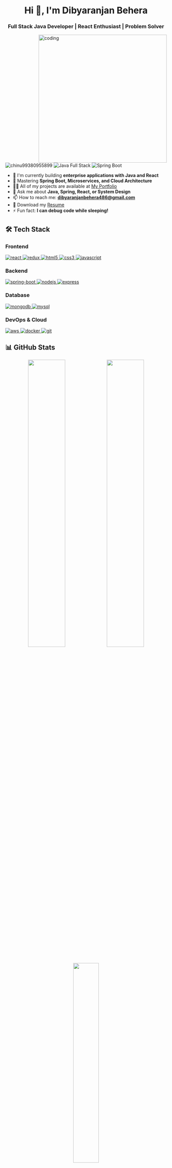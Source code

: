 <h1 align="center">Hi 👋, I'm Dibyaranjan Behera</h1>
<h3 align="center">Full Stack Java Developer | React Enthusiast | Problem Solver</h3>

<img align="right" width="400" src="https://raw.githubusercontent.com/rahuldkjain/github-profile-readme-generator/master/src/images/code.gif" alt="coding">

<p align="left"> 
  <img src="https://komarev.com/ghpvc/?username=chinu99380955899&label=Profile%20views&color=0e75b6&style=flat" alt="chinu99380955899" /> 
  <img src="https://img.shields.io/badge/Java-Full%20Stack-blue" alt="Java Full Stack">
  <img src="https://img.shields.io/badge/Spring-Boot-green" alt="Spring Boot">
</p>

- 🔭 I'm currently building **enterprise applications with Java and React**
- 🌱 Mastering **Spring Boot, Microservices, and Cloud Architecture**
- 👨‍💻 All of my projects are available at [My Portfolio](https://github.com/Dibyaranjan-Behera)
- 💬 Ask me about **Java, Spring, React, or System Design**
- 📫 How to reach me: **dibyaranjanbehera486@gmail.com**
- 📄 Download my [Resume](your-resume-link)
- ⚡ Fun fact: **I can debug code while sleeping!**

<h2 align="left">🛠 Tech Stack</h2>

<h3 align="left">Frontend</h3>
<p align="left">
  <a href="https://reactjs.org/" target="_blank"> 
    <img src="https://img.shields.io/badge/React-20232A?style=for-the-badge&logo=react&logoColor=61DAFB" alt="react"/>
  </a>
  <a href="https://redux.js.org" target="_blank"> 
    <img src="https://img.shields.io/badge/Redux-593D88?style=for-the-badge&logo=redux&logoColor=white" alt="redux"/>
  </a>
  <a href="https://www.w3.org/html/" target="_blank"> 
    <img src="https://img.shields.io/badge/HTML5-E34F26?style=for-the-badge&logo=html5&logoColor=white" alt="html5"/>
  </a>
  <a href="https://www.w3schools.com/css/" target="_blank"> 
    <img src="https://img.shields.io/badge/CSS3-1572B6?style=for-the-badge&logo=css3&logoColor=white" alt="css3"/>
  </a>
  <a href="https://developer.mozilla.org/en-US/docs/Web/JavaScript" target="_blank"> 
    <img src="https://img.shields.io/badge/JavaScript-F7DF1E?style=for-the-badge&logo=javascript&logoColor=black" alt="javascript"/>
  </a>
</p>

<h3 align="left">Backend</h3>
<p align="left">
  <a href="https://spring.io/projects/spring-boot" target="_blank"> 
    <img src="https://img.shields.io/badge/Spring_Boot-F2F4F9?style=for-the-badge&logo=spring-boot" alt="spring-boot"/>
  </a>
  <a href="https://nodejs.org" target="_blank"> 
    <img src="https://img.shields.io/badge/Node.js-339933?style=for-the-badge&logo=nodedotjs&logoColor=white" alt="nodejs"/>
  </a>
  <a href="https://expressjs.com" target="_blank"> 
    <img src="https://img.shields.io/badge/Express.js-000000?style=for-the-badge&logo=express&logoColor=white" alt="express"/>
  </a>
</p>

<h3 align="left">Database</h3>
<p align="left">
  <a href="https://www.mongodb.com/" target="_blank"> 
    <img src="https://img.shields.io/badge/MongoDB-4EA94B?style=for-the-badge&logo=mongodb&logoColor=white" alt="mongodb"/>
  </a>
  <a href="https://www.mysql.com/" target="_blank"> 
    <img src="https://img.shields.io/badge/MySQL-005C84?style=for-the-badge&logo=mysql&logoColor=white" alt="mysql"/>
  </a>
</p>

<h3 align="left">DevOps & Cloud</h3>
<p align="left">
  <a href="https://aws.amazon.com" target="_blank"> 
    <img src="https://img.shields.io/badge/Amazon_AWS-FF9900?style=for-the-badge&logo=amazonaws&logoColor=white" alt="aws"/>
  </a>
  <a href="https://docker.com" target="_blank"> 
    <img src="https://img.shields.io/badge/Docker-2CA5E0?style=for-the-badge&logo=docker&logoColor=white" alt="docker"/>
  </a>
  <a href="https://git-scm.com/" target="_blank"> 
    <img src="https://img.shields.io/badge/GIT-E44C30?style=for-the-badge&logo=git&logoColor=white" alt="git"/>
  </a>
</p>

<h2 align="left">📊 GitHub Stats</h2>

<p align="center">
  <img width="48%" src="https://github-readme-stats.vercel.app/api?username=chinu99380955899&show_icons=true&theme=radical" />
  <img width="48%" src="https://github-readme-streak-stats.herokuapp.com/?user=chinu99380955899&theme=radical" />
</p>

<p align="center">
  <img width="40%" src="https://github-readme-stats.vercel.app/api/top-langs/?username=chinu99380955899&layout=compact&theme=radical" />
</p>

<h2 align="left">🤝 Connect with me</h2>
<p align="left">
  <a href="https://linkedin.com/in/chinmaya-sutar" target="blank">
    <img src="https://img.shields.io/badge/LinkedIn-0077B5?style=for-the-badge&logo=linkedin&logoColor=white" alt="linkedin"/>
  </a>
  <a href="https://twitter.com/yourusername" target="blank">
    <img src="https://img.shields.io/badge/Twitter-1DA1F2?style=for-the-badge&logo=twitter&logoColor=white" alt="twitter"/>
  </a>
  <a href="https://instagram.com/chinmaya_sutar_" target="blank">
    <img src="https://img.shields.io/badge/Instagram-E4405F?style=for-the-badge&logo=instagram&logoColor=white" alt="instagram"/>
  </a>
  <a href="mailto:sutarchinmaya385@gmail.com" target="blank">
    <img src="https://img.shields.io/badge/Gmail-D14836?style=for-the-badge&logo=gmail&logoColor=white" alt="gmail"/>
  </a>
</p>
